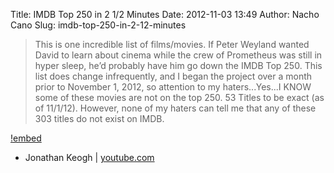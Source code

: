 Title: IMDB Top 250 in 2 1/2 Minutes
Date: 2012-11-03 13:49
Author: Nacho Cano
Slug: imdb-top-250-in-2-12-minutes

> This is one incredible list of films/movies. If Peter Weyland wanted
> David to learn about cinema while the crew of Prometheus was still in
> hyper sleep, he’d probably have him go down the IMDB Top 250. This
> list does change infrequently, and I began the project over a month
> prior to November 1, 2012, so attention to my haters...Yes...I KNOW
> some of these movies are not on the top 250. 53 Titles to be exact
> (as of 11/1/12). However, none of my haters can tell me that any of
> these 303 titles do not exist on IMDB.

[!embed](https://www.youtube.com/watch?v=U0x9HtYgVqA)

- Jonathan Keogh | [youtube.com][]

  [youtube.com]: https://www.youtube.com/watch?v=U0x9HtYgVqA
    "IMDB Top 250 in 2 1/2 Minutes"
